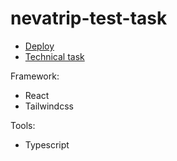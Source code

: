 # nevatrip-test-task

* [Deploy](https://hopechka.github.io/nevatrip-test-task/)
* [Technical task](https://github.com/Nevatrip/layout-test-task)

Framework:

* React
* Tailwindcss

Tools:

* Typescript
